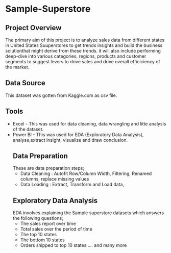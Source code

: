 # Sample-Superstore
## Project Overview
The primary aim of this project is to analyze sales data from different states in United States Suuperstores to get trends insights and build the business solutionthat might derive from these trends. it will also include performing deep-dive into various categories, regions, products and customer segments to suggest levers to drive sales and drive overall efficiciency of the market.
## Data Source
This dataset was gotten from Kaggle.com as csv file.
## Tools
- Excel - This was used for data cleaning, data wrangling and litte analysis of the dataset.
- Power BI - This was used for EDA (Exploratory Data Analysis), analyse,extract insight, visualize and draw conclusion.
  ## Data Preparation
  These are data preparation steps;
  - Data Cleaning : Autofit Row/Column Width, Filtering, Renamed columns, replace missing values
  - Data Loading : Extract, Transform and Load data,
  ## Exploratory Data Analysis
  EDA involves explaining the Sample superstore datasets which answers the following questions;
  - The sales report over time
  - Total sales over the period of time
  - The top 10 states
  - The bottom 10 states
  - Orders shipped to top 10 states .... and many more
